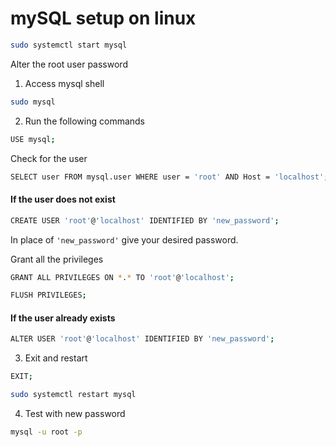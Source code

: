 # mySQL setup on linux

```sh
sudo systemctl start mysql
```

Alter the root user password

1. Access mysql shell

```sh
sudo mysql
```

2. Run the following commands

```sh
USE mysql;
```

Check for the user

```sh
SELECT user FROM mysql.user WHERE user = 'root' AND Host = 'localhost';
```

#### If the user does not exist

```sh
CREATE USER 'root'@'localhost' IDENTIFIED BY 'new_password';
```

In place of `'new_password'` give your desired password.

Grant all the privileges

```sh
GRANT ALL PRIVILEGES ON *.* TO 'root'@'localhost';
```

```sh
FLUSH PRIVILEGES;
```

#### If the user already exists

```sh
ALTER USER 'root'@'localhost' IDENTIFIED BY 'new_password';
```

3. Exit and restart

```sh
EXIT;
```

```sh
sudo systemctl restart mysql
```

4. Test with new password

```sh
mysql -u root -p
```
